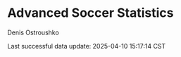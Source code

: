 # Advanced Soccer Statistics
Denis Ostroushko

<!-- gfm -->

Last successful data update: 2025-04-10 15:17:14 CST
